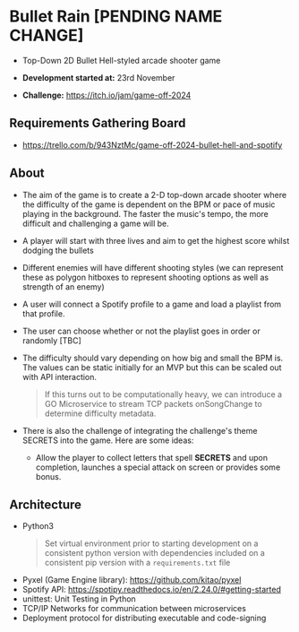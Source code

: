 # Bullet Rain [PENDING NAME CHANGE]
- Top-Down 2D Bullet Hell-styled arcade shooter game

- **Development started at:** 23rd November
- **Challenge:** https://itch.io/jam/game-off-2024



## Requirements Gathering Board
- https://trello.com/b/943NztMc/game-off-2024-bullet-hell-and-spotify


## About
- The aim of the game is to create a 2-D top-down arcade shooter where the difficulty of the game is dependent on the BPM or pace of music playing in the background. The faster the music's tempo, the more difficult and challenging a game will be. 

- A player will start with three lives and aim to get the highest score whilst dodging the bullets

- Different enemies will have different shooting styles (we can represent these as polygon hitboxes to represent shooting options as well as strength of an enemy)

- A user will connect a Spotify profile to a game and load a playlist from that profile.

- The user can choose whether or not the playlist goes in order or randomly [TBC]

- The difficulty should vary depending on how big and small the BPM is. The values can be static initially for an MVP but this can be scaled out with API interaction. 

    > If this turns out to be computationally heavy, we can introduce a GO Microservice to stream TCP packets onSongChange to determine difficulty metadata. 

- There is also the challenge of integrating the challenge's theme SECRETS into the game. Here are some ideas:

  - Allow the player to collect letters that spell **SECRETS** and upon completion, launches a special attack on screen or provides some bonus. 
    


## Architecture
- Python3
    > Set virtual environment prior to starting development on a consistent python version with dependencies included on a consistent pip version with a `requirements.txt` file
- Pyxel (Game Engine library): https://github.com/kitao/pyxel 
- Spotify API: https://spotipy.readthedocs.io/en/2.24.0/#getting-started 
- unittest: Unit Testing in Python
- TCP/IP Networks for communication between microservices
- Deployment protocol for distributing executable and code-signing